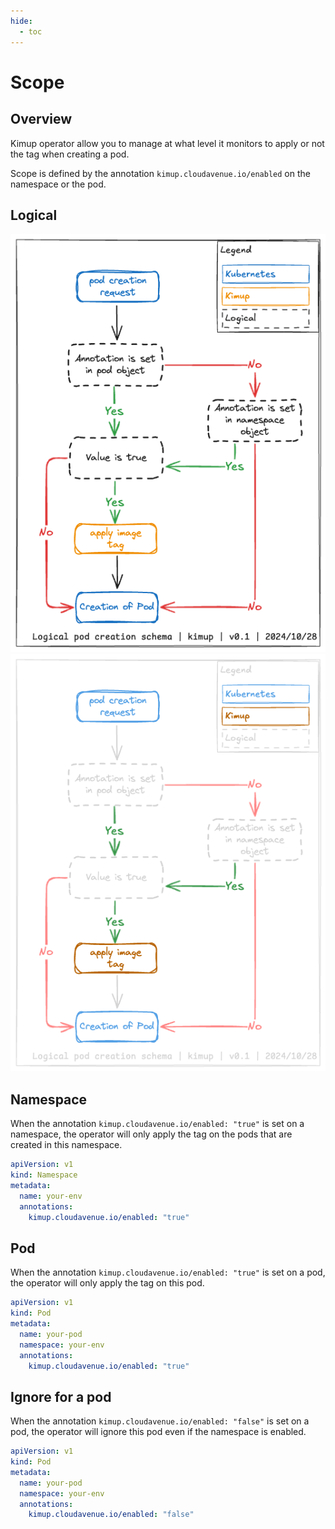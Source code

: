 ```yaml
---
hide:
  - toc
---
```


# Scope

## Overview

Kimup operator allow you to manage at what level it monitors to apply or not the tag when creating a pod.

Scope is defined by the annotation `kimup.cloudavenue.io/enabled` on the namespace or the pod.

## Logical

![Logical pod creation schema](logical-pod-creation-light.png#only-light)
![Logical pod creation schema](logical-pod-creation-dark.png#only-dark)

## Namespace

When the annotation `kimup.cloudavenue.io/enabled: "true"` is set on a namespace, the operator will only apply the tag on the pods that are created in this namespace.

```yaml
apiVersion: v1
kind: Namespace
metadata:
  name: your-env
  annotations:
    kimup.cloudavenue.io/enabled: "true"
```

## Pod

When the annotation `kimup.cloudavenue.io/enabled: "true"` is set on a pod, the operator will only apply the tag on this pod.

```yaml
apiVersion: v1
kind: Pod
metadata:
  name: your-pod
  namespace: your-env
  annotations:
    kimup.cloudavenue.io/enabled: "true"
```

## Ignore for a pod

When the annotation `kimup.cloudavenue.io/enabled: "false"` is set on a pod, the operator will ignore this pod even if the namespace is enabled.

```yaml
apiVersion: v1
kind: Pod
metadata:
  name: your-pod
  namespace: your-env
  annotations:
    kimup.cloudavenue.io/enabled: "false"
```
